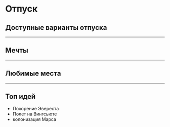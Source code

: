 # Отпуск

## Доступные варианты отпуска
---

## Мечты
---

## Любимые места
---

## Топ идей
* Покорение Эвереста
* Полет на Вингсьюте
* колонизация Марса